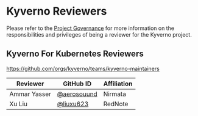 # Kyverno Reviewers

Please refer to the [Project Governance](https://kyverno.io/community/#project-governance) for more information on the responsibilities and privileges of being a reviewer for the Kyverno project.

## Kyverno For Kubernetes Reviewers

https://github.com/orgs/kyverno/teams/kyverno-maintainers

| Reviewer               | GitHub ID                                              | Affiliation               |
|--------------------------|--------------------------------------------------------|---------------------------|
| Ammar Yasser             | [@aerosouund](https://github.com/aerosouund)           | Nirmata                   |
| Xu Liu                   | [@liuxu623](https://github.com/liuxu623)               | RedNote                   |
